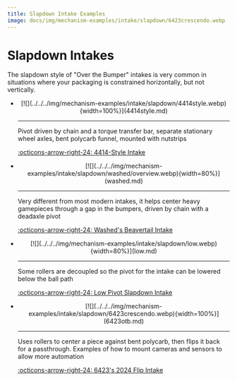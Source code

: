 ```yaml
---
title: Slapdown Intake Examples
image: docs/img/mechanism-examples/intake/slapdown/6423crescendo.webp
---
```


# Slapdown Intakes

The slapdown style of "Over the Bumper" intakes is very common in situations where your packaging is constrained horizontally, but not vertically.

<div class="grid cards" markdown>

-   <center>[![](../../../img/mechanism-examples/intake/slapdown/4414style.webp){width=100%}](4414style.md)</center>

    ---

    Pivot driven by chain and a torque transfer bar, separate stationary wheel axles, bent polycarb funnel, mounted with nutstrips
    
    [:octicons-arrow-right-24: 4414-Style Intake](4414style.md)

-   <center>[![](../../../img/mechanism-examples/intake/slapdown/washed/overview.webp){width=80%}](washed.md)</center>

    ---

    Very different from most modern intakes, it helps center heavy gamepieces through a gap in the bumpers, driven by chain with a deadaxle pivot
    
    [:octicons-arrow-right-24: Washed's Beavertail Intake](washed.md)

-   <center>[![](../../../img/mechanism-examples/intake/slapdown/low.webp){width=80%}](low.md)</center>

    ---

    Some rollers are decoupled so the pivot for the intake can be lowered below the ball path
    
    [:octicons-arrow-right-24: Low Pivot Slapdown Intake](low.md)

-   <center>[![](../../../img/mechanism-examples/intake/slapdown/6423crescendo.webp){width=100%}](6423otb.md)</center>

    ---

    Uses rollers to center a piece against bent polycarb, then flips it back for a passthrough. Examples of how to mount cameras and sensors to allow more automation
    
    [:octicons-arrow-right-24: 6423's 2024 Flip Intake](6423otb.md)

</div>

<br>